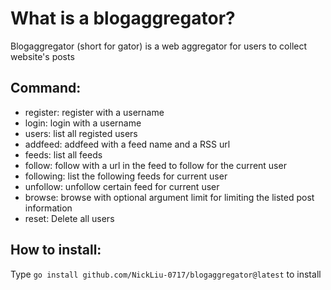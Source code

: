 # What is a blogaggregator?
Blogaggregator (short for gator) is a web aggregator for users to collect website's posts

## Command:
- register: register with a username
- login: login with a username
- users: list all registed users
- addfeed: addfeed with a feed name and a RSS url
- feeds: list all feeds
- follow: follow with a url in the feed to follow for the current user
- following: list the following feeds for current user
- unfollow: unfollow certain feed for current user
- browse: browse with optional argument limit for limiting the listed post information
- reset: Delete all users
  
## How to install:
Type `go install github.com/NickLiu-0717/blogaggregator@latest` to install
